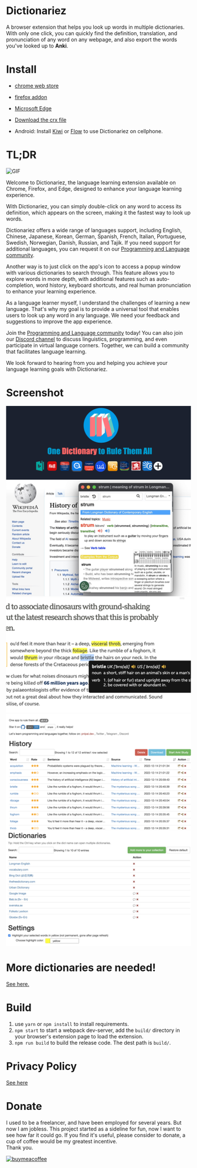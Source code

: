 # Dictionariez

A browser extension that helps you look up words in multiple dictionaries. With only one click, you can quickly find the definition, translation, and pronunciation of any word on any webpage, and also export the words you've looked up to **Anki**.

# Install

- [chrome web store](https://chrome.google.com/webstore/detail/dictionaries/diojcfpekhhnndfmggknljpnfpcccbhc)
- [firefox addon](https://addons.mozilla.org/en-US/firefox/addon/dictionaries/)

- [Microsoft Edge](https://microsoftedge.microsoft.com/addons/detail/dictionaries-one-to-rule/jdgglojanbnghagoeffacmjodigadoof)

- [Download the crx file](build.crx)

- Android: Install [Kiwi] or [Flow] to use Dictionariez on cellphone.

# TL;DR

![GIF](readme_images/optimized.gif)

Welcome to Dictionariez, the language learning extension available on Chrome, Firefox, and Edge, designed to enhance your language learning experience.

With Dictionariez, you can simply double-click on any word to access its definition, which appears on the screen, making it the fastest way to look up words.

Dictionariez offers a wide range of languages support, including English, Chinese, Japanese, Korean, German, Spanish, French, Italian, Portuguese, Swedish, Norwegian, Danish, Russian, and Tajik. If you need support for additional languages, you can request it on our [Programming and Language community].

Another way is to just click on the app's icon to access a popup window with various dictionaries to search through. This feature allows you to explore words in more depth, with additional features such as auto-completion, word history, keyboard shortcuts, and real human pronunciation to enhance your learning experience.

As a language learner myself, I understand the challenges of learning a new language. That's why my goal is to provide a universal tool that enables users to look up any word in any language. We need your feedback and suggestions to improve the app experience.

Join the [Programming and Language community] today! You can also join our [Discord channel] to discuss linguistics, programming, and even participate in virtual language corners. Together, we can build a community that facilitates language learning.

We look forward to hearing from you and helping you achieve your language learning goals with Dictionariez.

# Screenshot

![Promo Banner](readme_images/all-in-one.jpg)
![Alt text](readme_images/s1-final.jpg)
![Alt text](readme_images/english.jpg)
![Alt text](readme_images/s2-final.jpg)
![Alt text](readme_images/s3-final.jpg)

# More dictionaries are needed!

[See here.](https://pnlpal.dev/topic/52/help-more-dictionaries-are-needed)

# Build

1. use `yarn` or `npm install` to install requirements.
2. `npm start` to start a webpack dev-server, add the `build/` directory in your browser's extension page to load the extension.
3. `npm run build` to build the release code. The dest path is `build/`.

# Privacy Policy

[See here](privacy.md)

# Donate

I used to be a freelancer, and have been employed for several years. But now I am jobless. This project started as a sideline for fun, now I want to see how far it could go. If you find it's useful, please consider to donate, a cup of coffee would be my greatest incentive.  
Thank you.

[![buymeacoffee](https://cdn.buymeacoffee.com/buttons/v2/default-yellow.png)](https://www.buymeacoffee.com/riveryoung)

[kiwi]: https://kiwibrowser.com/
[flow]: https://play.google.com/store/apps/details?id=org.flow.browser
[Programming and Language community]: https://pnlpal.dev/
[pnlpal]: https://pnlpal.dev/
[Discord channel]: https://discord.gg/sazRac4kSa
